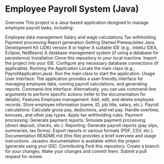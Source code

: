 
# Employee Payroll System (Java)

Overview
This project is a Java-based application designed to manage employee payroll tasks, including:

Employee data management
Salary and wage calculations
Tax withholding
Payment processing
Report generation
Getting Started
Prerequisites
Java Development Kit (JDK) version 8 or higher
A suitable IDE (e.g., IntelliJ IDEA, Eclipse, NetBeans)
A database management system (if using a database for persistence)
Installation
Clone this repository to your local machine.
Import the project into your IDE.
Configure any necessary database connections (if applicable).
Running the Application
Locate the main class (e.g., PayrollApplication.java).
Run the main class to start the application.
Usage
User interface: The application provides a user-friendly interface for managing employee data, running payroll calculations, and generating reports.
Command-line interface: Alternatively, you can use command-line arguments to perform specific actions (refer to the documentation for details).
Features
Employee management:
Add, edit, and delete employee records.
Store employee information (name, ID, job title, salary, etc.).
Payroll calculations:
Calculate gross pay, deductions, and net pay.
Handle overtime, bonuses, and other pay types.
Apply tax withholding rules.
Payment processing:
Generate payment reports.
Simulate payment processing (direct deposit, checks, etc.).
Reporting:
Generate payroll reports (pay slips, summaries, tax forms).
Export reports in various formats (PDF, CSV, etc.).
Documentation
README.md (this file) provides a brief overview and usage instructions.
Javadoc documentation is available within the project (generate using your IDE).
Contributing
Fork this repository.
Create a branch for your changes.
Make your changes and commit them.
Submit a pull request for review.
